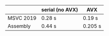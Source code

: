 |          | serial (no AVX) | AVX    |
|----------| --------------- | ------ |
|MSVC 2019 | 0.28 s          | 0.19 s |
|Assembly  | 0.44 s          | 0.205 s|
